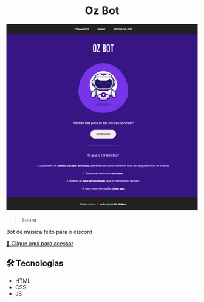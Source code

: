 <h1 align="center">Oz Bot</h1>


<img src=".readme/preview.png" alt="preview image">

> Sobre

Bot de música feito para o discord

[🔗 Clique aqui para acessar](https://gabrielovski.github.io/oz-bot/)

## 🛠 Tecnologias

- HTML
- CSS
- JS

